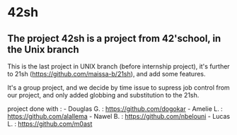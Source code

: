 # 42sh
## The project 42sh is a project from 42'school, in the Unix branch

This is the last project in UNIX branch (before internship project), it's further
to 21sh (https://github.com/maissa-b/21sh), and add some features.

It's a group project, and we decide by time issue to supress job control from our
project, and only added globbing and substitution to the 21sh.

project done with :
	- Douglas G. : https://github.com/dogokar
	- Amelie L. : https://github.com/alallema
	- Nawel B. : https://github.com/nbelouni
	- Lucas L. : https://github.com/m0ast

